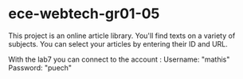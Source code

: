 # ece-webtech-gr01-05
This project is an online article library. 
You'll find texts on a variety of subjects. 
You can select your articles by entering their ID and URL. 

With the lab7 you can connect to the account :
Username: "mathis"
Password: "puech"
